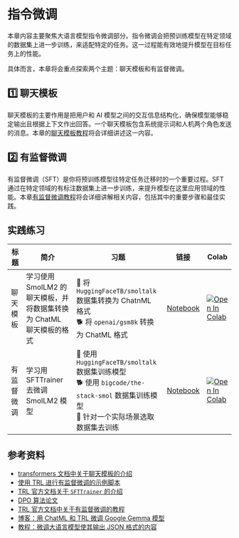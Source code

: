 # 指令微调

本章内容主要聚焦大语言模型指令微调部分。指令微调会把预训练模型在特定领域的数据集上进一步训练，来适配特定的任务。这一过程能有效地提升模型在目标任务上的性能。

具体而言，本章将会重点探索两个主题：聊天模板和有监督微调。

## 1️⃣ 聊天模板

聊天模板的主要作用是把用户和 AI 模型之间的交互信息结构化，确保模型能够稳定输出且根据上下文作出回答。一个聊天模板包含系统提示词和人机两个角色发送的消息。本章的[聊天模板教程](./chat_templates.md)将会详细讲述这一内容。

## 2️⃣ 有监督微调

有监督微调（SFT）是你将预训练模型往特定任务迁移时的一个重要过程。SFT 通过在特定领域的有标注数据集上进一步训练，来提升模型在这里应用领域的性能。本章[有监督微调教程](./supervised_fine_tuning.md)将会详细讲解相关内容，包括其中的重要步骤和最佳实践。

## 实践练习

| 标题 | 简介 | 习题 | 链接 | Colab |
|-------|-------------|----------|------|-------|
| 聊天模板 | 学习使用 SmolLM2 的聊天模板，并将数据集转换为 ChatML 聊天模板的格式 | 🐢 将 `HuggingFaceTB/smoltalk` 数据集转换为 ChatnML 格式 <br> 🐕 将 `openai/gsm8k` 转换为 ChatML 格式 | [Notebook](./notebooks/chat_templates_example_cn.ipynb) | <a target="_blank" href="https://colab.research.google.com/github/huggingface/smol-course/blob/main/1_instruction_tuning/notebooks/chat_templates_example.ipynb"><img src="https://colab.research.google.com/assets/colab-badge.svg" alt="Open In Colab"/></a> |
| 有监督微调 | 学习用 SFTTrainer 去微调 SmolLM2 模型 | 🐢 使用 `HuggingFaceTB/smoltalk` 数据集训练模型<br>🐕 使用 `bigcode/the-stack-smol` 数据集训练模型<br>🦁 针对一个实际场景选取数据集去训练 | [Notebook](./notebooks/sft_finetuning_example_cn.ipynb) | <a target="_blank" href="https://colab.research.google.com/github/huggingface/smol-course/blob/main/1_instruction_tuning/notebooks/sft_finetuning_example.ipynb"><img src="https://colab.research.google.com/assets/colab-badge.svg" alt="Open In Colab"/></a> |

## 参考资料

- [transformers 文档中关于聊天模板的介绍](https://huggingface.co/docs/transformers/main/en/chat_templating)
- [使用 TRL 进行有监督微调的示例脚本](https://github.com/huggingface/trl/blob/main/examples/scripts/sft.py)
- [TRL 官方文档关于 `SFTTrainer` 的介绍](https://huggingface.co/docs/trl/main/en/sft_trainer)
- [DPO 算法论文](https://arxiv.org/abs/2305.18290)
- [TRL 官方文档中关于有监督微调的教程](https://huggingface.co/docs/trl/main/en/tutorials/supervised_finetuning)
- [博客：用 ChatML 和 TRL 微调 Google Gemma 模型](https://www.philschmid.de/fine-tune-google-gemma)
- [教程：微调大语言模型使其输出 JSON 格式的内容](https://huggingface.co/learn/cookbook/en/fine_tuning_llm_to_generate_persian_product_catalogs_in_json_format)
